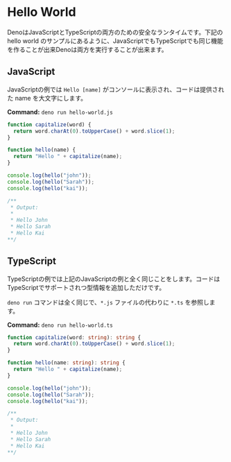 # Hello World

<!--
Deno is a secure runtime for both JavaScript and TypeScript. As the hello world
examples below highlight the same functionality can be created in JavaScript or
TypeScript, and Deno will execute both.
-->
DenoはJavaScriptとTypeScriptの両方のための安全なランタイムです。下記の hello world のサンプルにあるように、JavaScriptでもTypeScriptでも同じ機能を作ることが出来Denoは両方を実行することが出来ます。

## JavaScript

<!--
In this JavaScript example the message `Hello [name]` is printed to the console
and the code ensures the name provided is capitalized.
-->
JavaScriptの例では `Hello [name]` がコンソールに表示され、コードは提供された name を大文字にします。

**Command:** `deno run hello-world.js`

```js
function capitalize(word) {
  return word.charAt(0).toUpperCase() + word.slice(1);
}

function hello(name) {
  return "Hello " + capitalize(name);
}

console.log(hello("john"));
console.log(hello("Sarah"));
console.log(hello("kai"));

/**
 * Output:
 *
 * Hello John
 * Hello Sarah
 * Hello Kai
**/
```

## TypeScript

<!--
This TypeScript example is exactly the same as the JavaScript example above, the
code just has the additional type information which TypeScript supports.
-->
TypeScriptの例では上記のJavaScriptの例と全く同じことをします。コードはTypeScriptでサポートされつ型情報を追加しただけです。

<!--
The `deno run` command is exactly the same, it just references a `*.ts` file
rather than a `*.js` file.
-->
`deno run` コマンドは全く同じで、`*.js` ファイルの代わりに `*.ts` を参照します。

**Command:** `deno run hello-world.ts`

```ts
function capitalize(word: string): string {
  return word.charAt(0).toUpperCase() + word.slice(1);
}

function hello(name: string): string {
  return "Hello " + capitalize(name);
}

console.log(hello("john"));
console.log(hello("Sarah"));
console.log(hello("kai"));

/**
 * Output:
 *
 * Hello John
 * Hello Sarah
 * Hello Kai
**/
```
